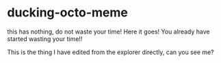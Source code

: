 # ducking-octo-meme
this has nothing, do not waste your time!
Here it goes!
You already have started wasting your time!!


This is the thing I have edited from the explorer directly, can you see me?
